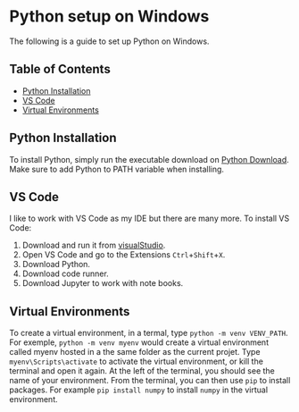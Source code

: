 # Python setup on Windows
The following is a guide to set up Python on Windows.

## Table of Contents
- [Python Installation](#python_installation)
- [VS Code](#vs_code)
- [Virtual Environments](#virtual_environments)

## Python Installation
To install Python, simply run the executable download on [Python Download](https://www.python.org/downloads/). Make sure to add Python to PATH variable when installing.

## VS Code
I like to work with VS Code as my IDE but there are many more. To install VS Code:
1. Download and run it from [visualStudio](https://code.visualstudio.com/).
2. Open VS Code and go to the Extensions `Ctrl`+`Shift`+`X`.
3. Download Python.
4. Download code runner.
5. Download Jupyter to work with note books.

## Virtual Environments
To create a virtual environment, in a termal, type `python -m venv VENV_PATH`. For exemple, `python -m venv myenv` would create a virtual environment called myenv hosted in a the same folder as the current projet. Type `myenv\Scripts\activate` to activate the virtual environment, or kill the terminal and open it again. At the left of the terminal, you should see the name of your environment. From the terminal, you can then use `pip` to install packages. For example `pip install numpy` to install `numpy` in the virtual environment.